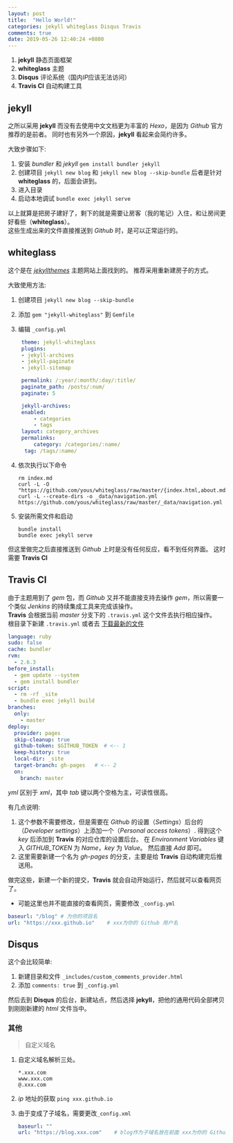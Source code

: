 ```yaml
---
layout: post
title:  "Hello World!"
categories: jekyll whiteglass Disqus Travis
comments: true
date: 2019-05-26 12:40:24 +0800
---
```


1. **jekyll** 静态页面框架
2. **whiteglass** 主题
3. **Disqus** 评论系统（国内*IP*应该无法访问）
4. **Travis CI** 自动构建工具

## jekyll

之所以采用 **jekyll** 而没有去使用中文文档更为丰富的 *Hexo*，是因为 *Github* 官方推荐的是前者。 同时也有另外一个原因，**jekyll** 看起来会简约许多。

大致步骤如下:

1. 安装 *bundler* 和 *jekyll*
    `gem install bundler jekyll`
2. 创建项目
   `jekyll new blog` 和 `jekyll new blog --skip-bundle`
   后者是针对 **whiteglass** 的，后面会讲到。
3. 进入目录
4. 启动本地调试
   `bundle exec jekyll serve`

以上就算是把房子建好了，剩下的就是需要让房客（我的笔记）入住，和让房间更好看些（**whiteglass**）。  
这些生成出来的文件直接推送到 *Github* 时，是可以正常运行的。

## whiteglass

这个是在 [*jekyllthemes*](https://jekyllthemes.dev/) 主题网站上面找到的。
推荐采用重新建房子的方式。

大致使用方法:

1. 创建项目 `jekyll new blog --skip-bundle`
2. 添加 `gem "jekyll-whiteglass"` 到 `Gemfile`
3. 编辑 `_config.yml`

    ```yml
     theme: jekyll-whiteglass
     plugins:
     - jekyll-archives
     - jekyll-paginate
     - jekyll-sitemap

     permalink: /:year/:month/:day/:title/
     paginate_path: /posts/:num/
     paginate: 5

     jekyll-archives:
     enabled:
         - categories
         - tags
     layout: category_archives
     permalinks:
         category: /categories/:name/
      tag: /tags/:name/
    ```

4. 依次执行以下命令

    ```shell
    rm index.md
    curl -L -O "https://github.com/yous/whiteglass/raw/master/{index.html,about.md,archives.md,feed.xml}"
    curl -L --create-dirs -o _data/navigation.yml https://github.com/yous/whiteglass/raw/master/_data/navigation.yml
    ```

5. 安装所需文件和启动

    ```shell
    bundle install
    bundle exec jekyll serve
    ```

但这里做完之后直接推送到 *Github* 上时是没有任何反应，看不到任何界面。
这时需要 **Travis CI**

## Travis CI

由于主题用到了 *gem* 包，而 *Github* 又并不能直接支持去操作 *gem*，所以需要一个类似 *Jenkins* 的持续集成工具来完成该操作。  
**Travis** 会根据当前 *master* 分支下的 `.travis.yml` 这个文件去执行相应操作。  
根目录下新建 `.travis.yml` 或者去 [下载最新的文件](https://github.com/yous/whiteglass/blob/master/.travis.yml)  

```yml
language: ruby
sudo: false
cache: bundler
rvm:
  - 2.6.3
before_install:
  - gem update --system
  - gem install bundler
script:
  - rm -rf _site
  - bundle exec jekyll build
branches:
  only:
    - master
deploy:
  provider: pages
  skip-cleanup: true
  github-token: $GITHUB_TOKEN  # <-- 1
  keep-history: true
  local-dir: _site
  target-branch: gh-pages   # <-- 2
  on:
    branch: master
```

*yml* 区别于 *xml*，其中 *tab* 键以两个空格为主，可读性很高。

有几点说明:

   1. 这个参数不需要修改，但是需要在 *Github* 的设置（*Settings*）后台的（*Developer settings*）上添加一个（*Personal access tokens*）. 得到这个 *key* 后添加到 **Travis** 的对应仓库的设置后台。 在 *Environment Variables* 键入 *GITHUB_TOKEN* 为 *Name*，*key* 为 *Value*。 然后直接 *Add* 即可。
   2. 这里需要新建一个名为 *gh-pages* 的分支，主要是给 **Travis** 自动构建完后推送用。

做完这些，新建一个新的提交，**Travis** 就会自动开始运行，然后就可以查看网页了。

* 可能这里也并不能直接的查看网页，需要修改 `_config.yml`

```yml
baseurl: "/blog" # 为你的项目名
url: "https://xxx.github.io"    # xxx为你的 Github 用户名
```

## Disqus

这个会比较简单:

   1. 新建目录和文件 `_includes/custom_comments_provider.html`
   2. 添加 `comments: true` 到 `_config.yml`

然后去到 **Disqus** 的后台，新建站点，然后选择 **jekyll**，把他的通用代码全部拷贝到刚刚新建的 *html* 文件当中。

### 其他

> 自定义域名

1. 自定义域名解析三处。

   ```text
   *.xxx.com
   www.xxx.com
   @.xxx.com
   ```

2. *ip* 地址的获取 `ping xxx.github.io`
3. 由于变成了子域名，需要更改`_config.xml`

    ```yml
    baseurl: ""
    url: "https://blog.xxx.com"    # blog作为子域名放在前面 xxx为你的 Github 用户名
    ```